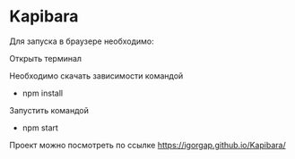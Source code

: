 # Kapibara
Для запуска в браузере необходимо:

Открыть терминал

Необходимо скачать зависимости командой
- npm install

Запустить командой 
- npm start

Проект можно посмотреть по ссылке https://igorgap.github.io/Kapibara/
